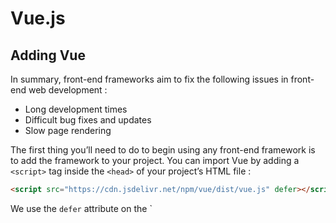 # Vue.js 

## Adding Vue
In summary, front-end frameworks aim to fix the following issues in front-end web development :
- Long development times
- Difficult bug fixes and updates
- Slow page rendering

The first thing you’ll need to do to begin using any front-end framework is to add the framework to your project. You can import Vue by adding a `<script>` tag inside the `<head>` of your project’s HTML file :

```html
<script src="https://cdn.jsdelivr.net/npm/vue/dist/vue.js" defer></script>
```
We use the `defer` attribute on the `<script> tag to make sure that the page is loaded and ready to hook up to Vue before we actually load Vue.

The Vue team recognized that many complex front-end features aren’t useful until late in the front-end learning journey (or sometimes at all). As a result, they offered this simple alternative that provides most of Vue’s features to developers quickly and easily.

## Creating Vue Apps

Vue makes it easy to make a new app by exporting a class called `Vue`. Much like any other JavaScript class, we create instances of this class using the `new` keyword. Each of these `Vue` instances is a fully-functioning Vue app.

```javascript
// app.js
const app = new Vue({              //Creates new Vue app
  el: '#app',                      //Options Object
  data: { username: 'michael' },   //contains all information about the Vue app
  ...
});
```

The `Vue` constructor can set many properties on our `Vue` app when it is called. However, unlike many constructors, the `Vue` class does not take each of these properties as separate arguments.

> 💡 Vue apps require a lot of information — information that will differ greatly from app to app. To accommodate this, the Vue constructor doesn’t attempt to take in each piece of information as its own parameter. This would require developers to keep careful track of which order arguments were expected in, making it difficult to add properties or make changes.

The Vue constructor takes in only one object, called the **options object**. Each piece of information the Vue app needs to function is added to the options object as a key-value pair. This means that developers can easily update or add information in the Vue app by just looking for the correct key in the options object.

## Introduction to Vue

### el 
In making a new Vue app, we gain access to all of the powerful features Vue has to offer. However, we don’t necessarily want all of our HTML to have access to these features. We need to specify to our Vue app which portion of our HTML we want to gain access to our Vue app’s logic.

We do this by adding a key-value pair to the Vue app’s options object. We add a key called `el`, standing for HTML __el__ement, with a value of a CSS selector as a string that will target an element in our HTML and give it access to our Vue app’s functionality.

```javascript
// app.js
const app = new Vue({
  el: '#app'
});
```

In the above example, we wanted an HTML element with an ID of `app` to gain access to our Vue app’s functionality. We added an `el` key to the options object and made the value `'#app'`, a CSS selector that will target an element with an ID, `#`, of `app`.

We then import this JavaScript file into our HTML file so that our Vue app can find the specified HTML element and turn it into a Vue app.

```html
<!-- index.html -->
<head>
  <script src="https://cdn.jsdelivr.net/npm/vue/dist/vue.js" defer></script>
  <script src="./js/app.js" defer></script>
</head>
<body>
  <div id="app">
    <!-- Vue App HTML Code -->
  </div>
</body>
```

In this example, we wrote the HTML that will be turned into a Vue app. Then, in the `<head>` we imported the file containing the JavaScript from the previous example that will turn the HTML `#app` `<div>` element into a Vue app.

**Note**: We must import our Vue app code after the `<script>` that loads Vue.js. Otherwise, we would not yet have access to the Vue library in app.js, making it impossible to create a Vue app. This is also why we add `defer` to both elements — to ensure Vue has fully loaded when we go to make our Vue app.

### Data

An essential feature of all front-end frameworks is rendering and updating dynamic data. Information like the number of likes on a social media post may change at any second. Front-end frameworks must make it easy to display these types of dynamic data and automatically update them for users as soon as they change.

To display dynamic information we need:
- A place to store the data we will be displaying
- A syntax for displaying that information

Everything our Vue app needs should be provided on the options object when the Vue app is created. Therefore, all of our dynamic data will need to be specified in our options object at a property called `data`.

```javascript
const app = new Vue({
  el: '#app',
  data: {
    username: 'Michael'
  }
});
```

Apps need to display many pieces of dynamic data. To accommodate this, the value of `.data` is an object as well. Every piece of data will be added to the `.data` object as a key-value pair.

> 💡 Note: In most apps, your code would likely get this data from a database.

### Templates

Vue makes use of **templating**, meaning that the developer specifies certain content in our HTML that isn’t meant to be displayed literally but rather substituted out with the appropriate data from the app. We specify which content inside our HTML should be substituted by surrounding it in two layers of curly brackets, like so :

```html
<div id="app">
  <h2>Hello, {{ username }}</h2>
</div>
```

> 💡 Note : Using curly brackets for templating in HTML was popularized by a framework called mustache. As a result, curly braces in templates are often called “mustaches.”

### Directives

Directives are custom HTML attributes built into Vue that accomplish incredibly complex, common front-end operations using barely any code.

For example, one very common front-end need is to conditionally display elements. Let’s say we only want to show a login button if a user isn’t already logged in. We can add a `v-if` directive as an attribute to HTML elements like so :

```html
<button v-if="userIsLoggedIn">Log Out</button>
<button v-if="!userIsLoggedIn">Log In</button>
```

`v-if` acts an awful lot like JavaScript `if` - it will only display the HTML element it is on if the `v-if` statement returns `true`. In this case, it will check our `.data` for a value of `userIsLoggedIn`. Then it will only display our “Log Out” button if `userIsLoggedIn` is `true` and will only display our “Log In” button if it is `false`.

Another complex, common front-end need is to render an array of items identically. We can use v-for as an attribute, like so :

```html
<ul>
  <li v-for="todo in todoList">{{ todo }}</li>
</ul>
```

`v-for` will iterate through every item in our `.data`‘s `todoList` array, create a variable called `todo` containing each succesive array element, and create an `li` displaying each element in the list. Even if a new item is added to the list, the list will be re-rendered instantly to display that new item.

One more super cool directive is `v-model`. `v-model` can be added to any form field and hooked up to our Vue app’s `data`. Modifying the form field will then automatically modify the specified Vue app `data`!

```html
<input v-model="username" />
```

The above input field will display the current value of `username` on the Vue app’s data object and will change the value of username if the user modifies the value in the field. That’s some complicated JavaScript implemented perfectly with very little code.

> 💡 Note : As you may have noticed, every built-in Vue directive starts with `v-`. You can view a list of them all [here](https://vuejs.org/api/#Directives). Just know that if there isn’t a directive that does what you need — you can even make your own!

Directives make complex front-end code easy to write, easy to read, and optimized for great site performance.

### Components 

When creating a component, you provide a template that should be rendered whenever the component is used in HTML. You then specify which pieces of dynamic information, called **props**, the component can receive to fill in this template. When used in your HTML code, props look like normal HTML attributes, you add them to the opening tag of the component HTML element with a name and a value.

```javascript
const Tweet = Vue.component('tweet', {
 props: ['message', 'author'],
 template: '<div class="tweet"><h3>{{ author }}</h3><p>{{ message }}</p></div>'
});
```

Once you’ve created your component, you can then use it throughout your site just like any other HTML element. This means no copy/pasting of HTML code, no need to make the same change in multiple places across your site, and no potentially broken or misstyled elements.

```html
<div class="tweets">
  <tweet v-for="tweet in tweets" 
         v-bind:message="tweet"
         v-bind:author="username"></tweet>
</div>
```

### Quick review

* Make front-end code quicker to write — loading Vue in one line, mustache templates, built-in **directives**, and re-usable **components** make Vue easy to read and easy to write.

* Make front-end code easier to modify and fix — using readable mustache templates, using built-in heavily-tested **directives**, and consolidating repetitive code into **components** make Vue code less error-prone and easier to fix when errors do occur.

* Make front-end apps fast and responsive — Vue’s use of a **Virtual DOM** makes site updates happen only when they need to and incredibly fast when they do

> 💡 You might still be asking yourself at this point — is Vue right for me? Should I be learning Angular or React instead? **The answer is that there is no right answer! All of these front-end frameworks work incredibly well and are getting better every year.** Each framework has its own syntax, but many of the skills you acquire will be transferable between frameworks. **React** also uses a **virtual DOM**. **Angular** also uses **directives**. Both use **mustache-like templates** and **components**. Learn the framework that is most exciting to you. All that matters is that you never get stuck in your learning journey.

## Data

Most values on the web can change at any moment, such as the number of likes on a post or the current set of posts to display. We call constantly-changing data values like this **dynamic data**. We need a place to store dynamic data values so that we can still use them in our HTML even when we don’t know what their values will be at any given moment. There are many different ways to do this in Vue.

The simplest way is the `data` property on the options object. The value of `data` is an object. Each key-value pair in this object corresponds to a piece of data to be displayed in the template. The key is the name of the data to use in the template and the value is the value to display when the template is rendered.

We then use mustache syntax to display this data in our HTML template.

```javascript
const app = new Vue({
  el: '#app',
  data: {
    language: 'Spanish',
    hoursStudied: 274
  }
});
```

```html
<div id="app">
  <p>You have been studying {{ language }} for {{ hoursStudied }} hours</p>
</div>
```

### Computed Properties

Some data can be calculated based on information already stored and doesn’t require it’s own key-value pair in the data object. Vue allows us to store data that can be calculated using values from the `data` object at a separate property called `computed`.

Instead of storing computed data as key-value pairs in our `data` object, we store key-value pairs in a separate `computed` object. Each key in the `computed object is the name of the property and the value is a function that can be used to generate a value rather than a specific value.

```javascript
const app = new Vue({
  el: '#app',
  data: {
    hoursStudied: 274
  },
  computed: {
    languageLevel: function() {
      if (this.hoursStudied < 100) {
        return 'Beginner';
      } else if (this.hoursStudied < 1000) {
        return 'Intermediate';
      } else {
        return 'Expert';
      }
    }
  }
});
```

``` html
<div id="app">
  <p>You have studied for {{ hoursStudied }} hours. You have {{ languageLevel }}-level mastery.</p>
</div>
```

In order to reference a value from `data` in this function, we treat that value as an instance property using `this`. followed by the name of the data — in our example, `this.hoursStudied`.

### Computed Property Setters

Being able to generate `computed` properties based on `data` is super useful. But why limit ourselves by only allowing this data flow to only go one way?

Vue allows us to not only determine computed values based on data values but to also update the necessary data values if a computed value ever changes! This allows our users to potentially edit computed values in the front-end and have all of the corresponding data properties get changed in response so that the computed property will re-calculate to the user’s chosen value.

```javascript
const app = new Vue({
  el: '#app',
  data: {
    hoursStudied: 274
  },
  computed: {
    languageLevel: {
      get: function() {
        if (this.hoursStudied < 100) {
          return 'Beginner';
        } else if (this.hoursStudied < 1000) {
          return 'Intermediate';
        } else {
          return 'Expert';
        }
      },
      set: function(newLanguageLevel) {
        if (newLanguageLevel === 'Beginner') {
          this.hoursStudied = 0;
        } else if (newLanguageLevel === 'Intermediate') {
          this.hoursStudied = 100;
        } else if (newLanguageLevel === 'Expert') {
          this.hoursStudied = 1000;
        }
      }
    }
  }
});
```

```html
<div id=“app”>
  <p>You have studied for {{ hoursStudied }} hours. You have {{ languageLevel }}-level mastery.</p>
  <span>Change Level:</span>
  <select v-model="languageLevel">
    <option>Beginner</option>
    <option>Intermediate</option>
    <option>Expert</option>
  </select>
</div>
```

In this example:

* We modified our computed `languageLevel` value to contain both a getter and a setter method. We did this by making the value of `languageLevel` an object with two keys, `get` and `set`, each with a value of a function.
* The `get` function is the same function we used earlier, computing the value of `languageLevel` based on `hoursStudied`.
* The `set` function updates other data whenever the value of `languageLevel` changes. `set` functions take one parameter, the new value of the `computed` value. This value can then be used to determine how other information in your app should be updated. In this case, whenever `languageLevel` changes, we set the value of `hoursStudied` to be the minimum number of hours needed to achieve that mastery level.
* Finally, we added a `<select>` field to our template that allows users to change their mastery level. Don’t worry about this part of the logic yet, we will cover this information in Vue Forms.

### Watchers

So far we’ve learned that `data` is used to store known dynamic data and `computed` is used to store dynamic data that is computed using other pieces of dynamic data. **However, there is one caveat**.

A `computed` value will only recompute when a dynamic value used inside of its getter function changes. For example, in our previous examples `languageLevel` would only be recomputed if hoursStudied changed.

```javascript
computed: {
    languageLevel: {
      get: function() {
        if (this.hoursStudied < 100) {
          return 'Beginner';
        } else if (this.hoursStudied < 1000) {
          return 'Intermediate';
        } else {
          return 'Expert';
        }
      },
```

But what do we do if we want to make app updates without explicitly using a value in a computed function? We use the watch property.

``` javascript
const app = new Vue({
  el: '#app',
  data: {
    currentLanguage: 'Spanish',
    supportedLanguages: ['Spanish', 'Italian', 'Arabic'],
    hoursStudied: 274
  },
  watch: {
    currentLanguage: function (newCurrentLanguage, oldCurrentLanguage) {
      if (supportedLanguages.includes(newCurrentLanguage)) {
        this.hoursStudied = 0;
      } else {
        this.currentLanguage = oldCurrentLanguage;
      }
    }
  }
});
```

In this example, we want to set the number of hours studied to `0` whenever the user changes languages to a new supported language. If the language is not supported, it reverts the language back to the previously-selected language.

This functionality is not a `computed` value because we do not actually need to continually use this information to compute a new dynamic property: we just need to update existing properties whenever the change happens.

The value of `watch` is an object containing all of the properties to watch. The keys of this object are the names of the properties to watch for changes and the values are functions to run whenever the corresponding properties change. These functions take two parameters: the new value of that property and the previous value of that property.


## Naming
The Vue.js style guide recommends that component names should always be multi-word, except for root App components, to prevent conflicts with existing and future HTML elements. This is because the HTML Living Standard specifies that custom elements (which Vue components essentially are) must contain a hyphen in their name.
